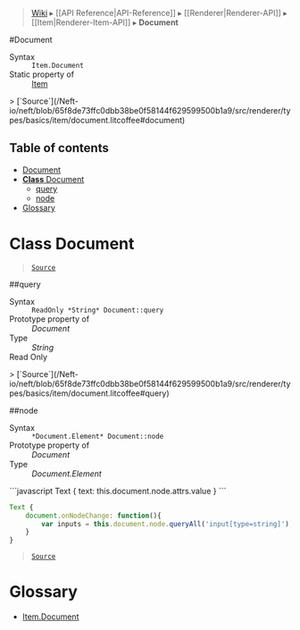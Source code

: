 > [Wiki](Home) ▸ [[API Reference|API-Reference]] ▸ [[Renderer|Renderer-API]] ▸ [[Item|Renderer-Item-API]] ▸ **Document**

#Document
<dl><dt>Syntax</dt><dd><code>Item.Document</code></dd><dt>Static property of</dt><dd><a href="/Neft-io/neft/wiki/API/Renderer-Item-API#class-item">Item</a></dd></dl>
> [`Source`](/Neft-io/neft/blob/65f8de73ffc0dbb38be0f58144f629599500b1a9/src/renderer/types/basics/item/document.litcoffee#document)

## Table of contents
* [Document](#document)
* [**Class** Document](#class-document)
  * [query](#query)
  * [node](#node)
* [Glossary](#glossary)

# **Class** Document

> [`Source`](/Neft-io/neft/blob/65f8de73ffc0dbb38be0f58144f629599500b1a9/src/renderer/types/basics/item/document.litcoffee#class-document)

##query
<dl><dt>Syntax</dt><dd><code>ReadOnly &#x2A;String&#x2A; Document::query</code></dd><dt>Prototype property of</dt><dd><i>Document</i></dd><dt>Type</dt><dd><i>String</i></dd><dt>Read Only</dt></dl>
> [`Source`](/Neft-io/neft/blob/65f8de73ffc0dbb38be0f58144f629599500b1a9/src/renderer/types/basics/item/document.litcoffee#query)

##node
<dl><dt>Syntax</dt><dd><code>&#x2A;Document.Element&#x2A; Document::node</code></dd><dt>Prototype property of</dt><dd><i>Document</i></dd><dt>Type</dt><dd><i>Document.Element</i></dd></dl>
```javascript
Text {
    text: this.document.node.attrs.value
}
```

```javascript
Text {
    document.onNodeChange: function(){
        var inputs = this.document.node.queryAll('input[type=string]');
    }
}
```

> [`Source`](/Neft-io/neft/blob/65f8de73ffc0dbb38be0f58144f629599500b1a9/src/renderer/types/basics/item/document.litcoffee#node)

# Glossary

- [Item.Document](#class-document)

